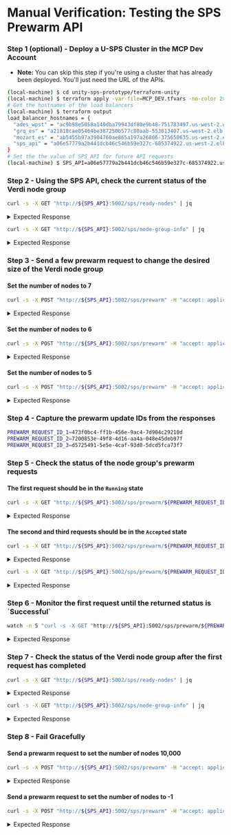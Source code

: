 # Manual Verification: Testing the SPS Prewarm API

### Step 1 (optional) - Deploy a U-SPS Cluster in the MCP Dev Account

* **Note:** You can skip this step if you're using a cluster that has already been deployed. You'll just need the URL of the APIs.

```sh
(local-machine) $ cd unity-sps-prototype/terraform-unity
(local-machine) $ terraform apply -var-file=MCP_DEV.tfvars -no-color 2>&1 --auto-approve | tee apply_output.txt
# Get the hostnames of the load balancers
(local-machine) $ terraform output
load_balancer_hostnames = {
  "ades_wpst" = "ac9b98e5058a140dba79943df80e9b48-751783497.us-west-2.elb.amazonaws.com"
  "grq_es" = "a21818cae05464be387250b577c80aab-553613407.us-west-2.elb.amazonaws.com"
  "mozart_es" = "ab5455b97a3904760ae865a197a26806-375650635.us-west-2.elb.amazonaws.com"
  "sps_api" = "a06e57779a2b441dcb46c546b59e327c-685374922.us-west-2.elb.amazonaws.com"
}
# Set the the value of SPS_API for future API requests
(local-machine) $ SPS_API=a06e57779a2b441dcb46c546b59e327c-685374922.us-west-2.elb.amazonaws.com
```

### Step 2 - Using the SPS API, check the current status of the Verdi node group

```sh
curl -s -X GET "http://${SPS_API}:5002/sps/ready-nodes" | jq
```

<details>

<summary>Expected Response</summary>

```json
{
  "ready_nodes": 3
}
```

</details>

```sh
curl -s -X GET "http://${SPS_API}:5002/sps/node-group-info" | jq
```

<details>

<summary>Expected Response</summary>

```json
{
  "instance_types": [
    "m3.medium"
  ],
  "desired_size": 3,
  "min_size": 0,
  "max_size": 10,
  "ready_nodes": 3
}
```

</details>

### Step 3 - Send a few prewarm request to change the desired size of the Verdi node group

#### Set the number of nodes to 7

```sh
curl -s -X POST "http://${SPS_API}:5002/sps/prewarm" -H "accept: application/json" -H "Content-Type: application/json" -d "{\"num_nodes\":7}" | jq
```

<details>

<summary>Expected Response</summary>

```json
{
  "success": true,
  "message": "Prewarm request accepted with ID 473f0bc4-ff1b-456e-9ac4-7d904c29210d",
  "prewarm_request_id": "473f0bc4-ff1b-456e-9ac4-7d904c29210d"
}
```

</details>

#### Set the number of nodes to 6

```sh
curl -s -X POST "http://${SPS_API}:5002/sps/prewarm" -H "accept: application/json" -H "Content-Type: application/json" -d "{\"num_nodes\":6}" | jq
```

<details>

<summary>Expected Response</summary>

```json
{
  "success": true,
  "message": "Prewarm request accepted with ID 7200853e-49f8-4d16-aa4a-048e45deb97f",
  "prewarm_request_id": "7200853e-49f8-4d16-aa4a-048e45deb97f"
}
```

</details>

#### Set the number of nodes to 5

```sh
curl -s -X POST "http://${SPS_API}:5002/sps/prewarm" -H "accept: application/json" -H "Content-Type: application/json" -d "{\"num_nodes\":5}" | jq
```

<details>

<summary>Expected Response</summary>

```json
{
  "success": true,
  "message": "Prewarm request accepted with ID d5725491-5e5e-4caf-93d0-5dcd5fca73f7",
  "prewarm_request_id": "d5725491-5e5e-4caf-93d0-5dcd5fca73f7"
}
```

</details>

### Step 4 - Capture the prewarm update IDs from the responses

```sh
PREWARM_REQUEST_ID_1=473f0bc4-ff1b-456e-9ac4-7d904c29210d
PREWARM_REQUEST_ID_2=7200853e-49f8-4d16-aa4a-048e45deb97f
PREWARM_REQUEST_ID_3=d5725491-5e5e-4caf-93d0-5dcd5fca73f7
```

### Step 5 - Check the status of the node group's prewarm requests

#### The first request should be in the `Running` state

```sh
curl -s -X GET "http://${SPS_API}:5002/sps/prewarm/${PREWARM_REQUEST_ID_1}" | jq
```

<details>

<summary>Expected Response</summary>

```json
{
  "status": "Running",
  "last_update_timestamp": "2023-04-03T23:31:56.544448",
  "num_nodes": 7,
  "ready_nodes": 3,
  "node_group_update": {
    "id": "0aef6adb-6efd-3292-9bf0-3ef988edde19",
    "status": "Successful",
    "type": "ConfigUpdate",
    "params": [
      {
        "type": "DesiredSize",
        "value": "7"
      }
    ],
    "createdAt": "2023-04-03T23:30:03.698000+00:00",
    "errors": []
  },
  "error": null
}
```

</details>

#### The second and third requests should be in the `Accepted` state

```sh
curl -s -X GET "http://${SPS_API}:5002/sps/prewarm/${PREWARM_REQUEST_ID_2}" | jq
```

<details>

<summary>Expected Response</summary>

```json
{
  "status": "Accepted",
  "last_update_timestamp": "2023-04-03T23:31:02.858601",
  "num_nodes": 6,
  "ready_nodes": 3,
  "node_group_update": null,
  "error": null
}
```

</details>

```sh
curl -s -X GET "http://${SPS_API}:5002/sps/prewarm/${PREWARM_REQUEST_ID_3}" | jq
```

<details>

<summary>Expected Response</summary>

```json
{
  "status": "Accepted",
  "last_update_timestamp": "2023-04-03T23:31:26.234374",
  "num_nodes": 5,
  "ready_nodes": 3,
  "node_group_update": null,
  "error": null
}
```

</details>

### Step 6 - Monitor the first request until the returned status is \`Successful\`

```sh
watch -n 5 "curl -s -X GET "http://${SPS_API}:5002/sps/prewarm/${PREWARM_REQUEST_ID_1}" | jq"
```

<details>

<summary>Expected Response</summary>

```json
Every 5.0s: curl -s -X GET http://a3d62cb3903c740389bb2ee3ba66c405-100...  MT-315710: Mon Apr  3 16:33:05 2023

{
  "status": "Running",
  "last_update_timestamp": "2023-04-03T23:33:03.184537",
  "num_nodes": 7,
  "ready_nodes": 3,
  "node_group_update": {
    "id": "0aef6adb-6efd-3292-9bf0-3ef988edde19",
    "status": "Successful",
    "type": "ConfigUpdate",
    "params": [
      {
        "type": "DesiredSize",
        "value": "7"
      }
    ],
    "createdAt": "2023-04-03T23:30:03.698000+00:00",
    "errors": []
  },
  "error": null
}
```

</details>

### Step 7 - Check the status of the Verdi node group after the first request has completed

```sh
curl -s -X GET "http://${SPS_API}:5002/sps/ready-nodes" | jq
```

<details>

<summary>Expected Response</summary>

```json
{
  "ready_nodes": 7
}
```

</details>

```sh
curl -s -X GET "http://${SPS_API}:5002/sps/node-group-info" | jq
```

<details>

<summary>Expected Response</summary>

```json
{
  "instance_types": [
    "m3.medium"
  ],
  "desired_size": 7,
  "min_size": 0,
  "max_size": 10,
  "ready_nodes": 3
}
```

</details>

### Step 8 - Fail Gracefully

#### Send a prewarm request to set the number of nodes 10,000

```sh
curl -s -X POST "http://${SPS_API}:5002/sps/prewarm" -H "accept: application/json" -H "Content-Type: application/json" -d "{\"num_nodes\":10000}" | jq
```

<details>

<summary>Expected Response</summary>

```json
{
  "message": "Requested number of nodes (10000) is larger than the node group's max size (10)"
}
```

</details>

#### Send a prewarm request to set the number of nodes to -1

```sh
curl -s -X POST "http://${SPS_API}:5002/sps/prewarm" -H "accept: application/json" -H "Content-Type: application/json" -d "{\"num_nodes\":-1}" | jq
```

<details>

<summary>Expected Response</summary>

```json
{
  "message": "Requested number of nodes (-1) is smaller than the node group's min size (0)"
}
```

</details>

